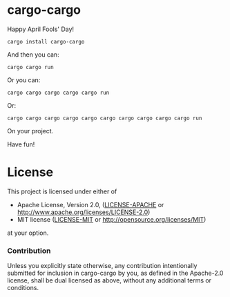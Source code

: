 # cargo-cargo
Happy April Fools' Day!

```
cargo install cargo-cargo
```

And then you can:
```
cargo cargo run
```
Or you can:
```
cargo cargo cargo cargo cargo run
```
Or:
```
cargo cargo cargo cargo cargo cargo cargo cargo cargo cargo run
```
On your project.

Have fun!

# License

This project is licensed under either of

 * Apache License, Version 2.0, ([LICENSE-APACHE](LICENSE-APACHE) or
   http://www.apache.org/licenses/LICENSE-2.0)
 * MIT license ([LICENSE-MIT](LICENSE-MIT) or
   http://opensource.org/licenses/MIT)

at your option.

### Contribution

Unless you explicitly state otherwise, any contribution intentionally submitted
for inclusion in cargo-cargo by you, as defined in the Apache-2.0 license, shall be
dual licensed as above, without any additional terms or conditions.

